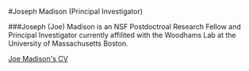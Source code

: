 #Joseph Madison (Principal Investigator)

###Joseph (Joe) Madison is an NSF Postdoctroal Research Fellow and Principal Investigator currently affilited with the Woodhams Lab at the University of Massachusetts Boston.

[Joe Madison's CV](./jmadison_cv_2021)

